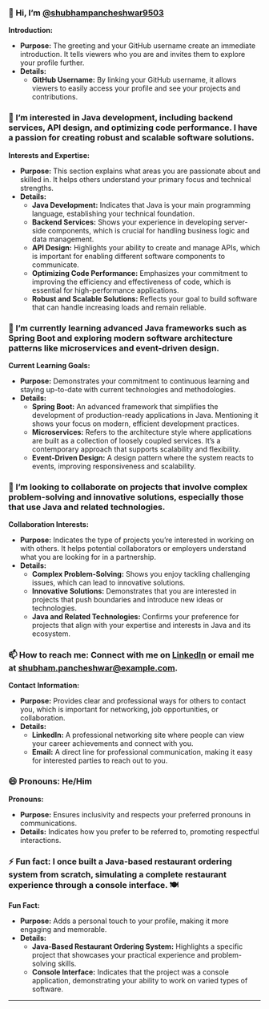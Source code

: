 ### 👋 Hi, I’m [@shubhampancheshwar9503](https://github.com/shubhampancheshwar9503)

**Introduction:**
- **Purpose:** The greeting and your GitHub username create an immediate introduction. It tells viewers who you are and invites them to explore your profile further.
- **Details:** 
  - **GitHub Username:** By linking your GitHub username, it allows viewers to easily access your profile and see your projects and contributions.

### 👀 I’m interested in Java development, including backend services, API design, and optimizing code performance. I have a passion for creating robust and scalable software solutions.

**Interests and Expertise:**
- **Purpose:** This section explains what areas you are passionate about and skilled in. It helps others understand your primary focus and technical strengths.
- **Details:**
  - **Java Development:** Indicates that Java is your main programming language, establishing your technical foundation.
  - **Backend Services:** Shows your experience in developing server-side components, which is crucial for handling business logic and data management.
  - **API Design:** Highlights your ability to create and manage APIs, which is important for enabling different software components to communicate.
  - **Optimizing Code Performance:** Emphasizes your commitment to improving the efficiency and effectiveness of code, which is essential for high-performance applications.
  - **Robust and Scalable Solutions:** Reflects your goal to build software that can handle increasing loads and remain reliable.

### 🌱 I’m currently learning advanced Java frameworks such as Spring Boot and exploring modern software architecture patterns like microservices and event-driven design.

**Current Learning Goals:**
- **Purpose:** Demonstrates your commitment to continuous learning and staying up-to-date with current technologies and methodologies.
- **Details:**
  - **Spring Boot:** An advanced framework that simplifies the development of production-ready applications in Java. Mentioning it shows your focus on modern, efficient development practices.
  - **Microservices:** Refers to the architecture style where applications are built as a collection of loosely coupled services. It’s a contemporary approach that supports scalability and flexibility.
  - **Event-Driven Design:** A design pattern where the system reacts to events, improving responsiveness and scalability.

### 💞️ I’m looking to collaborate on projects that involve complex problem-solving and innovative solutions, especially those that use Java and related technologies.

**Collaboration Interests:**
- **Purpose:** Indicates the type of projects you’re interested in working on with others. It helps potential collaborators or employers understand what you are looking for in a partnership.
- **Details:**
  - **Complex Problem-Solving:** Shows you enjoy tackling challenging issues, which can lead to innovative solutions.
  - **Innovative Solutions:** Demonstrates that you are interested in projects that push boundaries and introduce new ideas or technologies.
  - **Java and Related Technologies:** Confirms your preference for projects that align with your expertise and interests in Java and its ecosystem.

### 📫 How to reach me: Connect with me on [LinkedIn](https://www.linkedin.com/in/shubhampancheshwar) or email me at shubham.pancheshwar@example.com.

**Contact Information:**
- **Purpose:** Provides clear and professional ways for others to contact you, which is important for networking, job opportunities, or collaboration.
- **Details:**
  - **LinkedIn:** A professional networking site where people can view your career achievements and connect with you.
  - **Email:** A direct line for professional communication, making it easy for interested parties to reach out to you.

### 😄 Pronouns: He/Him

**Pronouns:**
- **Purpose:** Ensures inclusivity and respects your preferred pronouns in communications.
- **Details:** Indicates how you prefer to be referred to, promoting respectful interactions.

### ⚡ Fun fact: I once built a Java-based restaurant ordering system from scratch, simulating a complete restaurant experience through a console interface. 🍽️

**Fun Fact:**
- **Purpose:** Adds a personal touch to your profile, making it more engaging and memorable.
- **Details:**
  - **Java-Based Restaurant Ordering System:** Highlights a specific project that showcases your practical experience and problem-solving skills.
  - **Console Interface:** Indicates that the project was a console application, demonstrating your ability to work on varied types of software.

---
